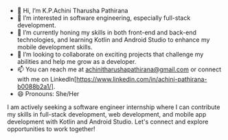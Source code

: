 - 👋 Hi, I’m K.P.Achini Tharusha Pathirana
- 👀 I’m interested in software engineering, especially full-stack development.
- 🌱 I’m currently honing my skills in both front-end and back-end technologies, and learning Kotlin and Android Studio to enhance my mobile development skills.
- 💞️ I’m looking to collaborate on exciting projects that challenge my abilities and help me grow as a developer.
- 📫 You can reach me at achinitharushapathirana@gmail.com or connect with me on LinkedIn[https://www.linkedin.com/in/achini-pathirana-b0088b2a1/].
- 😄 Pronouns: She/Her

I am actively seeking a software engineer internship where I can contribute my skills in full-stack development, web development, and mobile app development with Kotlin and Android Studio. Let's connect and explore opportunities to work together!
